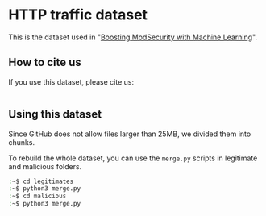 # HTTP traffic dataset
This is the dataset used in "[Boosting ModSecurity with Machine Learning]()".

## How to cite us

If you use this dataset, please cite us:
```bibtex
```

## Using this dataset

Since GitHub does not allow files larger than 25MB, we divided them into chunks.

To rebuild the whole dataset, you can use the `merge.py` scripts in legitimate and malicious folders.
```bash
:~$ cd legitimates
:~$ python3 merge.py
:~$ cd malicious
:~$ python3 merge.py
```
